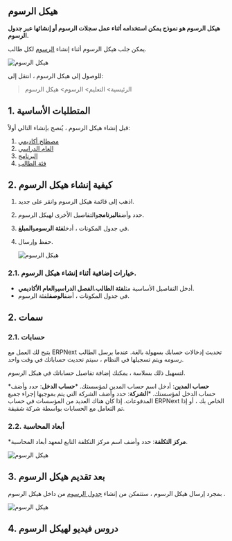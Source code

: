 ## هيكل الرسوم

**هيكل الرسوم هو نموذج يمكن استخدامه أثناء عمل سجلات الرسوم أو إنشائها عبر جدول الرسوم.**

يمكن جلب هيكل الرسوم أثناء إنشاء [الرسوم](https://docs.erpnext.com/docs/v13/user/manual/en/education/fees) لكل طالب.

![هيكل الرسوم](https://docs.erpnext.com/files/education-fee-structure-2.png)

للوصول إلى هيكل الرسوم ، انتقل إلى:

> الرئيسية> التعليم> الرسوم> هيكل الرسوم

## 1. المتطلبات الأساسية

قبل إنشاء هيكل الرسوم ، يُنصح بإنشاء التالي أولاً:

1. [مصطلح أكاديمي](https://docs.erpnext.com/docs/v13/user/manual/en/education/academic-term)
2. [العام الدراسي](https://docs.erpnext.com/docs/v13/user/manual/en/education/academic-year)
3. [البرنامج](https://docs.erpnext.com/docs/v13/user/manual/en/education/program)
4. [فئة الطالب](https://docs.erpnext.com/docs/v13/user/manual/en/education/student-category)

## 2. كيفية إنشاء هيكل الرسوم

1. اذهب إلى قائمة هيكل الرسوم وانقر على جديد.
2. حدد وأضف**البرنامج**والتفاصيل الأخرى لهيكل الرسوم.
3. في جدول المكونات ، أدخل**فئة الرسوم**و**المبلغ**.
4. حفظ وإرسال.
    
    ![هيكل الرسوم](https://docs.erpnext.com/files/education-fee-structure-1.gif)
    

### 2.1. خيارات إضافية أثناء إنشاء هيكل الرسوم.

* أدخل التفاصيل الأساسية مثل**فئة الطالب**،**الفصل الدراسي**و**العام الأكاديمي**.
* في جدول المكونات ، أضف**الوصف**لفئة الرسوم.

## 2. سمات

### 2.1. حسابات

يتيح لك العمل مع ERPNext تحديث إدخالات حسابك بسهولة بالغة. عندما يرسل الطالب رسومه ويتم تسجيلها في النظام ، سيتم تحديث حساباتك في وقت واحد.

لتسهيل ذلك بسلاسة ، يمكنك إضافة تفاصيل حساباتك في هيكل الرسوم.

***حساب المدين**: أدخل اسم حساب المدين لمؤسستك.
***حساب الدخل**: حدد وأضف حساب الدخل لمؤسستك.
***الشركة**: حدد وأضف الشركة التي يتم بموجبها إجراء جميع المدفوعات. إذا كان هناك العديد من المؤسسات في حساب ERPNext الخاص بك ، أو إذا تم التعامل مع الحسابات بواسطة شركة شقيقة.

### 2.2. أبعاد المحاسبة

***مركز التكلفة**: حدد وأضف اسم مركز التكلفة التابع لمعهد أبعاد المحاسبة.

![هيكل الرسوم](https://docs.erpnext.com/files/education-fee-structure-3.png)

## 3. بعد تقديم هيكل الرسوم

بمجرد إرسال هيكل الرسوم ، ستتمكن من إنشاء [جدول الرسوم](https://docs.erpnext.com/docs/v13/user/manual/en/education/fee-schedule) من داخل هيكل الرسوم .

![هيكل الرسوم](https://docs.erpnext.com/files/education-fee-structure-4.png)

## 4. دروس فيديو لهيكل الرسوم